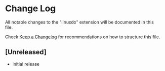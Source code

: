 # Change Log

All notable changes to the "linuxdo" extension will be documented in this file.

Check [Keep a Changelog](http://keepachangelog.com/) for recommendations on how to structure this file.

## [Unreleased]

- Initial release